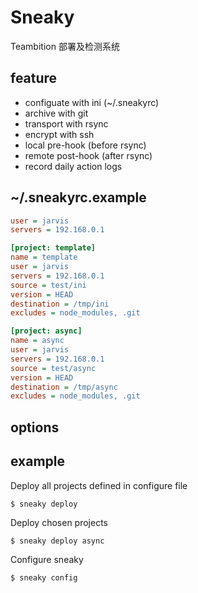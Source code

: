 Sneaky
=======

Teambition 部署及检测系统

## feature

* configuate with ini (~/.sneakyrc)
* archive with git
* transport with rsync
* encrypt with ssh
* local pre-hook (before rsync)
* remote post-hook (after rsync)
* record daily action logs

## ~/.sneakyrc.example

```ini
user = jarvis
servers = 192.168.0.1

[project: template]
name = template
user = jarvis
servers = 192.168.0.1
source = test/ini
version = HEAD
destination = /tmp/ini
excludes = node_modules, .git

[project: async]
name = async
user = jarvis
servers = 192.168.0.1
source = test/async
version = HEAD
destination = /tmp/async
excludes = node_modules, .git
```

## options


## example

Deploy all projects defined in configure file
```
$ sneaky deploy
```

Deploy chosen projects
```
$ sneaky deploy async
```

Configure sneaky
```
$ sneaky config
```
